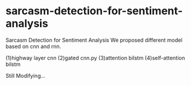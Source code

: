# sarcasm-detection-for-sentiment-analysis
Sarcasm Detection for Sentiment Analysis
We proposed different model based on cnn and rnn.

(1)highway layer cnn
(2)gated cnn.py
(3)attention bilstm
(4)self-attention bilstm

Still Modifying...
